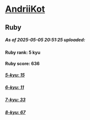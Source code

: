 # [AndriiKot](https://www.codewars.com/users/AndriiKot) 
## Ruby

##### As of 2025-05-05 20:51:25 uploaded:

#### Ruby rank: 5 kyu

#### Ruby score: 636

##### [5-kyu: 15](https://github.com/AndriiKot/Ruby__CodeWars/tree/main/kyu-5)

##### [6-kyu: 11](https://github.com/AndriiKot/Ruby__CodeWars/tree/main/kyu-6)

##### [7-kyu: 33](https://github.com/AndriiKot/Ruby__CodeWars/tree/main/kyu-7)

##### [8-kyu: 67](https://github.com/AndriiKot/Ruby__CodeWars/tree/main/kyu-8)


